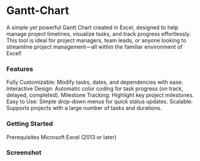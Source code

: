 # Gantt-Chart
A simple yet powerful Gantt Chart created in Excel, designed to help manage project timelines, visualize tasks, and track progress effortlessly. This tool is ideal for project managers, team leads, or anyone looking to streamline project management—all within the familiar environment of Excel!

### Features
Fully Customizable: Modify tasks, dates, and dependencies with ease.
Interactive Design: Automatic color coding for task progress (on track, delayed, completed).
Milestone Tracking: Highlight key project milestones.
Easy to Use: Simple drop-down menus for quick status updates.
Scalable: Supports projects with a large number of tasks and durations.

### Getting Started
Prerequisites
Microsoft Excel (2013 or later)

### Screenshot
